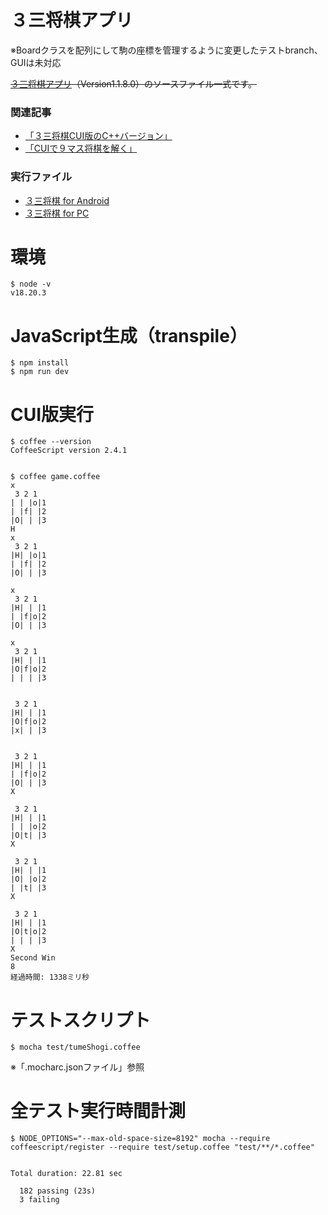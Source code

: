 # ３三将棋アプリ
※Boardクラスを配列にして駒の座標を管理するように変更したテストbranch、GUIは未対応

~~[３三将棋アプリ](https://happyclam.booth.pm/items/6323599)（Version1.1.8.0）のソースファイル一式です。~~  


### 関連記事
* [「３三将棋CUI版のC++バージョン」](https://happyclam.github.io/software/2025-08-07/OOP)
* [「CUIで９マス将棋を解く」](https://happyclam.github.io/project/2018-06-30/9masushogi_solver)

### 実行ファイル
* [３三将棋 for Android](https://happyclam.booth.pm/items/6323599)
* [３三将棋 for PC](https://happyclam.github.io/shogi33simple/)  

# 環境
```
$ node -v
v18.20.3
```

# JavaScript生成（transpile）
```
$ npm install
$ npm run dev
```

# CUI版実行
```
$ coffee --version
CoffeeScript version 2.4.1


$ coffee game.coffee 
x
 3 2 1
| | |o|1
| |f| |2
|O| | |3
H
x
 3 2 1
|H| |o|1
| |f| |2
|O| | |3

x
 3 2 1
|H| | |1
| |f|o|2
|O| | |3

x
 3 2 1
|H| | |1
|O|f|o|2
| | | |3


 3 2 1
|H| | |1
|O|f|o|2
|x| | |3


 3 2 1
|H| | |1
| |f|o|2
|O| | |3
X

 3 2 1
|H| | |1
| | |o|2
|O|t| |3
X

 3 2 1
|H| | |1
|O| |o|2
| |t| |3
X

 3 2 1
|H| | |1
|O|t|o|2
| | | |3
X
Second Win
8
経過時間: 1338ミリ秒

```

# テストスクリプト
```
$ mocha test/tumeShogi.coffee
```

※「.mocharc.jsonファイル」参照

# 全テスト実行時間計測

```
$ NODE_OPTIONS="--max-old-space-size=8192" mocha --require coffeescript/register --require test/setup.coffee "test/**/*.coffee"


Total duration: 22.81 sec

  182 passing (23s)
  3 failing
```

